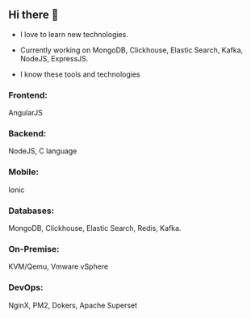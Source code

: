 ## Hi there 👋
- I love to learn new technologies.
- Currently working on MongoDB, Clickhouse, Elastic Search, Kafka, NodeJS, ExpressJS.

- I know these tools and technologies

### Frontend:
AngularJS

### Backend:
NodeJS, C language

### Mobile:
Ionic

### Databases:
MongoDB, Clickhouse, Elastic Search, Redis, Kafka.

### On-Premise:
KVM/Qemu, Vmware vSphere

### DevOps:
NginX, PM2, Dokers, Apache Superset



